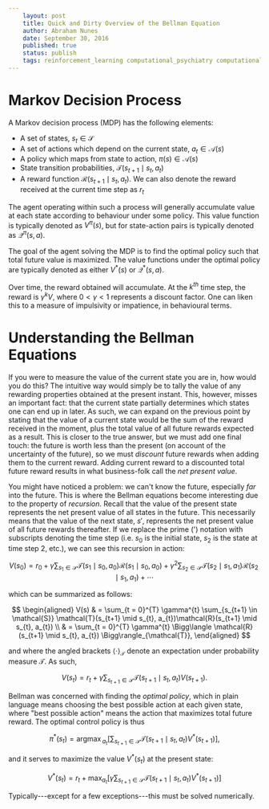 ```yaml
---
    layout: post
    title: Quick and Dirty Overview of the Bellman Equation
    author: Abraham Nunes
    date: September 30, 2016
    published: true
    status: publish
    tags: reinforcement_learning computational_psychiatry computational_neuroscience
---
```


<script type="text/x-mathjax-config">
MathJax.Hub.Config({
  tex2jax: {inlineMath: [['$','$'], ['\\(','\\)']]}
});
</script>
<script type="text/javascript"
  src="https://cdn.mathjax.org/mathjax/latest/MathJax.js?config=TeX-AMS-MML_HTMLorMML">
</script>

# Markov Decision Process

A Markov decision process (MDP) has the following elements:

- A set of states, $s_t \in \mathcal{S}$
- A set of actions which depend on the current state, $a_t \in \mathcal{A}(s)$
- A policy which maps from state to action, $\pi(s) \in \mathcal{A}(s)$
- State transition probabilities, $\mathcal{T} (s_{t+1} \mid s_t, a_t)$
- A reward function $\mathcal{R} (s_{t+1} \mid s_t, a_t)$. We can also denote the reward received at the current time step as $r_t$

The agent operating within such a process will generally accumulate value at each state according to behaviour under some policy. This value function is typically denoted as $V^{\pi}(s)$, but for state-action pairs is typically denoted as $\mathcal{Q}^{\pi}(s, a)$.

The goal of the agent solving the MDP is to find the optimal policy such that total future value is maximized. The value functions under the optimal policy are typically denoted as either $V^\ast (s)$ or $\mathcal{Q}^\ast (s, a)$.

Over time, the reward obtained will accumulate. At the $k^{th}$ time step, the reward is $\gamma^{k} V$, where $0 < \gamma < 1$ represents a discount factor. One can liken this to a measure of impulsivity or impatience, in behavioural terms.

# Understanding the Bellman Equations

If you were to measure the value of the current state you are in, how would you do this? The intuitive way would simply be to tally the value of any rewarding properties obtained at the present instant. This, however, misses an important fact: that the current state partially determines which states one can end up in later. As such, we can expand on the previous point by stating that the value of a current state would be the sum of the reward received in the moment, plus the total value of all future rewards expected as a result. This is closer to the true answer, but we must add one final touch: the future is worth less than the present (on account of the uncertainty of the future), so we must _discount_ future rewards when adding them to the current reward. Adding current reward to a discounted total future reward results in what business-folk call the _net present value_.

You might have noticed a problem: we can't know the future, especially _far_ into the future. This is where the Bellman equations become interesting due to the property of _recursion_. Recall that the value of the present state represents the net present value of all states in the future. This necessarily means that the value of the next state, $s'$, represents the net present value of all future rewards thereafter. If we replace the prime (') notation with subscripts denoting the time step (i.e. $s_{0}$ is the initial state, $s_{2}$ is the state at time step 2, etc.), we can see this recursion in action:

$$
\begin{equation}
V(s_{0}) = r_{0} +
\gamma \sum_{s_{1} \in \mathcal{S}} \mathcal{T}(s_{1} \mid  s_{0}, a_{0})\mathcal{R}(s_{1} \mid s_{0}, a_{0}) +
\gamma^{2} \sum_{s_{2} \in \mathcal{S}} \mathcal{T}(s_{2} \mid s_{1}, a_{1})\mathcal{R}(s_{2} \mid s_{1}, a_{1}) + \cdots
\end{equation}
$$

which can be summarized as follows:

$$
\begin{aligned}
V(s) & = \sum_{t = 0}^{T} \gamma^{t} \sum_{s_{t+1} \in \mathcal{S}} \mathcal{T}(s_{t+1} \mid s_{t}, a_{t})\mathcal{R}(s_{t+1} \mid s_{t}, a_{t}) \\
	 & = \sum_{t = 0}^{T} \gamma^{t} \Bigg\langle \mathcal{R}(s_{t+1} \mid s_{t}, a_{t}) \Bigg\rangle_{\mathcal{T}},
\end{aligned}
$$

and where the angled brackets $\langle \cdot \rangle_{\mathcal{T}}$ denote an expectation under probability measure $\mathcal{T}$. As such,

$$
\begin{equation}
V(s_{t}) = r_{t} +
\gamma \sum_{s_{t+1} \in \mathcal{S}} \mathcal{T}(s_{t+1} \mid s_{t}, a_{t})V(s_{t+1}).
\end{equation}
$$

Bellman was concerned with finding the _optimal policy_, which in plain language means choosing the best possible action at each given state, where "best possible action" means the action that maximizes total future reward. The optimal control policy is thus

$$
\begin{equation}
\pi^\ast (s_{t}) = {\mathrm{arg} \max}_{a_{t}} \Bigg[\sum_{s_{t+1} \in \mathcal{S}} \mathcal{T}(s_{t+1} \mid s_{t}, a_{t})V^\ast(s_{t+1}) \Bigg] ,
\end{equation}
$$

and it serves to maximize the value $V^{*}(s_{t})$ at the present state:

$$
V^\ast(s_{t}) = r_{t} + \max_{a_{t}} \Bigg[\gamma \sum_{s_{t+1} \in \mathcal{S}} \mathcal{T}(s_{t+1} \mid s_{t}, a_{t})V^\ast(s_{t+1}) \Bigg]
$$

Typically---except for a few exceptions---this must be solved numerically.
